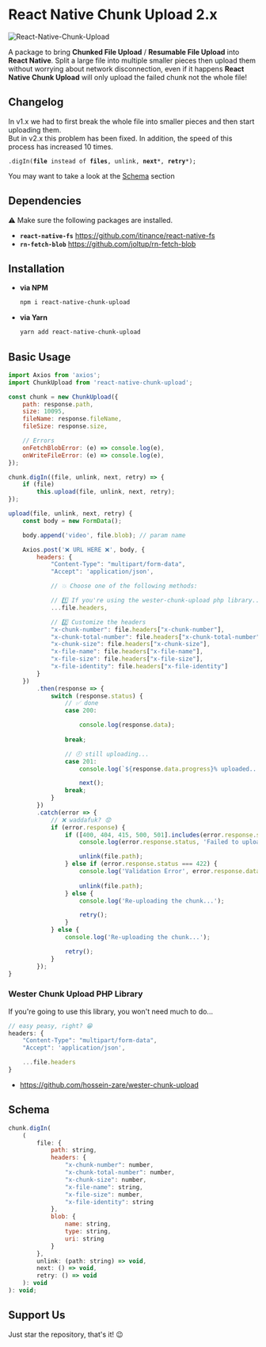 # React Native Chunk Upload 2.x
![React-Native-Chunk-Upload](https://raw.githubusercontent.com/hossein-zare/react-native-chunk-upload/master/assets/presentation.png)

A package to bring **Chunked File Upload** / **Resumable File Upload** into **React Native**. Split a large file into multiple smaller pieces then upload them without worrying about network disconnection, even if it happens **React Native Chunk Upload** will only upload the failed chunk not the whole file!

## Changelog
In v1.x we had to first break the whole file into smaller pieces and then start uploading them.  
But in v2.x this problem has been fixed. In addition, the speed of this process has increased 10 times.

<pre><code>.digIn(<b>file</b> instead of <b>files</b>, unlink, <b>next</b>*, <b>retry</b>*);</code></pre>
You may want to take a look at the [Schema](#schema) section

## Dependencies
⚠ Make sure the following packages are installed.

* **`react-native-fs`** https://github.com/itinance/react-native-fs
* **`rn-fetch-blob`** https://github.com/joltup/rn-fetch-blob

## Installation
* **via NPM**

    ```bash
    npm i react-native-chunk-upload
    ```
* **via Yarn**

    ```bash
    yarn add react-native-chunk-upload
    ```

## Basic Usage
```javascript
import Axios from 'axios';
import ChunkUpload from 'react-native-chunk-upload';

const chunk = new ChunkUpload({
    path: response.path,
    size: 10095,
    fileName: response.fileName,
    fileSize: response.size,

    // Errors
    onFetchBlobError: (e) => console.log(e),
    onWriteFileError: (e) => console.log(e),
});

chunk.digIn((file, unlink, next, retry) => {
    if (file)
        this.upload(file, unlink, next, retry);
});

upload(file, unlink, next, retry) {
    const body = new FormData();

    body.append('video', file.blob); // param name

    Axios.post('❌ URL HERE ❌', body, {
        headers: {
            "Content-Type": "multipart/form-data",
            "Accept": 'application/json',

            // 💥 Choose one of the following methods:

            // 1️⃣ If you're using the wester-chunk-upload php library...
            ...file.headers,

            // 2️⃣ Customize the headers
            "x-chunk-number": file.headers["x-chunk-number"],
            "x-chunk-total-number": file.headers["x-chunk-total-number"],
            "x-chunk-size": file.headers["x-chunk-size"],
            "x-file-name": file.headers["x-file-name"],
            "x-file-size": file.headers["x-file-size"],
            "x-file-identity": file.headers["x-file-identity"]
        }
    })
        .then(response => {
            switch (response.status) {
                // ✅ done
                case 200:

                    console.log(response.data);
                    
                break;

                // 🕗 still uploading...
                case 201:
                    console.log(`${response.data.progress}% uploaded...`);

                    next();
                break;
            }
        })
        .catch(error => {
            // ❌ waddafuk? 😟
            if (error.response) {
                if ([400, 404, 415, 500, 501].includes(error.response.status)) {
                    console.log(error.response.status, 'Failed to upload the chunk.');

                    unlink(file.path);
                } else if (error.response.status === 422) {
                    console.log('Validation Error', error.response.data);
                    
                    unlink(file.path);
                } else {
                    console.log('Re-uploading the chunk...');

                    retry();
                }
            } else {
                console.log('Re-uploading the chunk...');

                retry();
            }
        });
}
```

### Wester Chunk Upload PHP Library 
If you're going to use this library, you won't need much to do...  
```javascript
// easy peasy, right? 😁
headers: {
    "Content-Type": "multipart/form-data",
    "Accept": 'application/json',

    ...file.headers
}
```
* https://github.com/hossein-zare/wester-chunk-upload

## Schema
```javascript
chunk.digIn(
    (
        file: {
            path: string,
            headers: {
                "x-chunk-number": number,
                "x-chunk-total-number": number,
                "x-chunk-size": number,
                "x-file-name": string,
                "x-file-size": number,
                "x-file-identity": string
            },
            blob: {
                name: string,
                type: string,
                uri: string
            }
        },
        unlink: (path: string) => void,
        next: () => void,
        retry: () => void
    ): void
): void;
```

## Support Us
Just star the repository, that's it! 😉